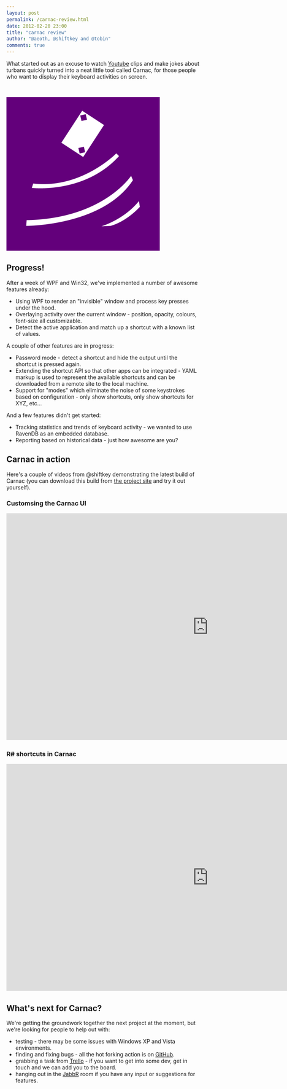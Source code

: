 ```yaml
--- 
layout: post
permalink: /carnac-review.html
date: 2012-02-20 23:00
title: "carnac review"
author: "@aeoth, @shiftkey and @tobin"
comments: true
---
```


What started out as an excuse to watch [Youtube](http://www.youtube.com/watch?v=9m_dT0wsrGI) clips and make jokes about turbans quickly turned into a neat little tool called Carnac, for those people who want to display their keyboard activities on screen.

<br />

![](/img/carnac-logo.png)

## Progress!

After a week of WPF and Win32, we've implemented a number of awesome features already:

 * Using WPF to render an "invisible" window and process key presses under the hood.
 * Overlaying activity over the current window - position, opacity, colours, font-size all customizable.
 * Detect the active application and match up a shortcut with a known list of values.

A couple of other features are in progress:

 * Password mode - detect a shortcut and hide the output until the shortcut is pressed again.
 * Extending the shortcut API so that other apps can be integrated - YAML markup is used to represent the available shortcuts and can be downloaded from a remote site to the local machine.
 * Support for "modes" which eliminate the noise of some keystrokes based on configuration - only show shortcuts, only show shortcuts for XYZ, etc...

 And a few features didn't get started:

 * Tracking statistics and trends of keyboard activity - we wanted to use RavenDB as an embedded database.
 * Reporting based on historical data - just how awesome are you?

## Carnac in action

Here's a couple of videos from @shiftkey demonstrating the latest build of Carnac (you can download this build from [the project site](https://github.com/Code52/carnac/downloads) and try it out yourself).

### Customsing the Carnac UI

<iframe src="http://player.vimeo.com/video/37101409?title=0&amp;byline=0&amp;portrait=0" width="1051" height="591" frameborder="0" webkitAllowFullScreen mozallowfullscreen allowFullScreen></iframe>

### R# shortcuts in Carnac

<iframe src="http://player.vimeo.com/video/37100863?title=0&amp;byline=0&amp;portrait=0" width="1051" height="591" frameborder="0" webkitAllowFullScreen mozallowfullscreen allowFullScreen></iframe>

## What's next for Carnac?

We're getting the groundwork together the next project at the moment, but we're looking for people to help out with:

 * testing - there may be some issues with Windows XP and Vista environments.
 * finding and fixing bugs - all the hot forking action is on [GitHub](http://github.com/code52/carnac).
 * grabbing a task from [Trello](https://trello.com/board/carnac/4f38fe6ec2fe26391c4e7d34) - if you want to get into some dev, get in touch and we can add you to the board.
 * hanging out in the [JabbR](http://jabbr.net/#/rooms/code52) room if you have any input or suggestions for features.

